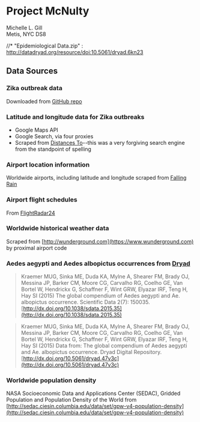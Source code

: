 # Project McNulty
Michelle L. Gill  
Metis, NYC DS8  


//* "Epidemiological Data.zip" : http://datadryad.org/resource/doi:10.5061/dryad.6kn23

## Data Sources

### Zika outbreak data

Downloaded from [GitHub repo](https://github.com/cdcepi/zika)

### Latitude and longitude data for Zika outbreaks

* Google Maps API
* Google Search, via four proxies
* Scraped from [Distances To](https://www.distancesto.com)--this was a very forgiving search engine from the standpoint of spelling

### Airport location information

Worldwide airports, including latitude and longitude scraped from [Falling Rain](http://fallingrain.com)

### Airport flight schedules

From [FlightRadar24](https://www.flightradar24.com)

### Worldwide historical weather data

Scraped from [http://wunderground.com](https://www.wunderground.com) by proximal airport code

### Aedes aegypti and Aedes albopictus occurrences from [Dryad](http://dx.doi.org/10.5061/dryad.47v3c/1)

> Kraemer MUG, Sinka ME, Duda KA, Mylne A, Shearer FM, Brady OJ, Messina JP, Barker CM, Moore CG, Carvalho RG, Coelho GE, Van Bortel W, Hendrickx G, Schaffner F, Wint GRW, Elyazar IRF, Teng H, Hay SI (2015) The global compendium of Aedes aegypti and Ae. albopictus occurrence. Scientific Data 2(7): 150035. [http://dx.doi.org/10.1038/sdata.2015.35](http://dx.doi.org/10.1038/sdata.2015.35)

> Kraemer MUG, Sinka ME, Duda KA, Mylne A, Shearer FM, Brady OJ, Messina JP, Barker CM, Moore CG, Carvalho RG, Coelho GE, Van Bortel W, Hendrickx G, Schaffner F, Wint GRW, Elyazar IRF, Teng H, Hay SI (2015) Data from: The global compendium of Aedes aegypti and Ae. albopictus occurrence. Dryad Digital Repository. [http://dx.doi.org/10.5061/dryad.47v3c](http://dx.doi.org/10.5061/dryad.47v3c)

### Worldwide population density 

NASA Socioeconomic Data and Applications Center (SEDAC), Gridded Population and Population Density of the World from [http://sedac.ciesin.columbia.edu/data/set/gpw-v4-population-density](http://sedac.ciesin.columbia.edu/data/set/gpw-v4-population-density)